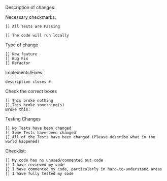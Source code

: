 Description of changes:

Necessary checkmarks:

    [] All Tests are Passing

    [] The code will run locally

Type of change

    [] New feature
    [] Bug Fix
    [] Refactor

Implements/Fixes:

    description closes #

Check the correct boxes

    [] This broke nothing
    [] This broke something(s)
    Broke this:

Testing Changes

    [] No Tests have been changed
    [] Some Tests have been changed
    [] All of the Tests have been changed (Please describe what in the world happened)

Checklist:

    [] My code has no unused/commented out code
    [] I have reviewed my code
    [] I have commented my code, particularly in hard-to-understand areas
    [] I have fully tested my code
